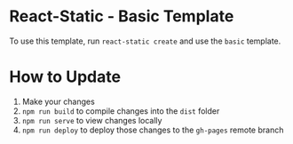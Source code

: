 # React-Static - Basic Template

To use this template, run `react-static create` and use the `basic` template.

# How to Update

1. Make your changes
1. `npm run build` to compile changes into the `dist` folder
1. `npm run serve` to view changes locally
1. `npm run deploy` to deploy those changes to the `gh-pages` remote branch

